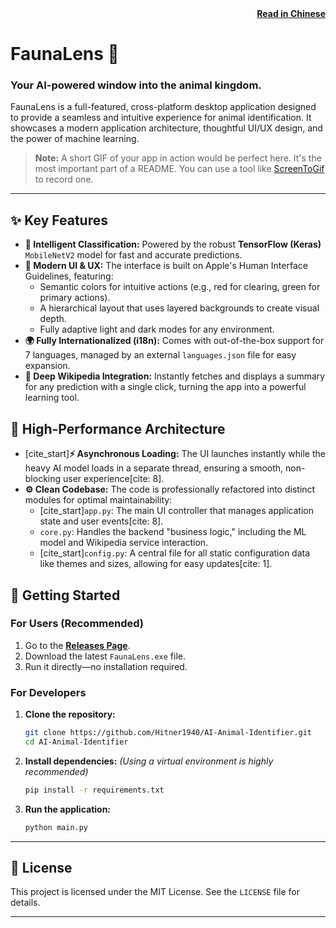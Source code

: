 <div align="right">
<a href="README.chinese.md"><strong>Read in Chinese</strong></a>
</div>
<br\>

# FaunaLens 🐾

### Your AI-powered window into the animal kingdom.

[](https://www.python.org/downloads/release/python-3110/)
[](https://opensource.org/licenses/MIT)
[](https://www.google.com/search?q=https://github.com/Hitner1940/AI-Animal-Identifier/releases/latest)

FaunaLens is a full-featured, cross-platform desktop application designed to provide a seamless and intuitive experience for animal identification. It showcases a modern application architecture, thoughtful UI/UX design, and the power of machine learning.

> **Note:** A short GIF of your app in action would be perfect here. It's the most important part of a README. You can use a tool like [ScreenToGif](https://www.screentogif.com/) to record one.

-----

## ✨ Key Features

  * **🧠 Intelligent Classification:** Powered by the robust **TensorFlow (Keras)** `MobileNetV2` model for fast and accurate predictions.
  * **🎨 Modern UI & UX:** The interface is built on Apple's Human Interface Guidelines, featuring:
      * Semantic colors for intuitive actions (e.g., red for clearing, green for primary actions).
      * A hierarchical layout that uses layered backgrounds to create visual depth.
      * Fully adaptive light and dark modes for any environment.
  * **🌍 Fully Internationalized (i18n):** Comes with out-of-the-box support for 7 languages, managed by an external `languages.json` file for easy expansion.
  * **🔗 Deep Wikipedia Integration:** Instantly fetches and displays a summary for any prediction with a single click, turning the app into a powerful learning tool.

## 🚀 High-Performance Architecture

  * [cite\_start]**⚡ Asynchronous Loading:** The UI launches instantly while the heavy AI model loads in a separate thread, ensuring a smooth, non-blocking user experience[cite: 8].
  * **⚙️ Clean Codebase:** The code is professionally refactored into distinct modules for optimal maintainability:
      * [cite\_start]`app.py`: The main UI controller that manages application state and user events[cite: 8].
      * `core.py`: Handles the backend "business logic," including the ML model and Wikipedia service interaction.
      * [cite\_start]`config.py`: A central file for all static configuration data like themes and sizes, allowing for easy updates[cite: 1].

## 🚀 Getting Started

### For Users (Recommended)

1.  Go to the [**Releases Page**](https://www.google.com/search?q=https://github.com/Hitner1940/AI-Animal-Identifier/releases).
2.  Download the latest `FaunaLens.exe` file.
3.  Run it directly—no installation required.

### For Developers

1.  **Clone the repository:**

    ```bash
    git clone https://github.com/Hitner1940/AI-Animal-Identifier.git
    cd AI-Animal-Identifier
    ```

2.  **Install dependencies:**
    *(Using a virtual environment is highly recommended)*

    ```bash
    pip install -r requirements.txt
    ```

3.  **Run the application:**

    ```bash
    python main.py
    ```

-----

## 📜 License

This project is licensed under the MIT License. See the `LICENSE` file for details.

---
